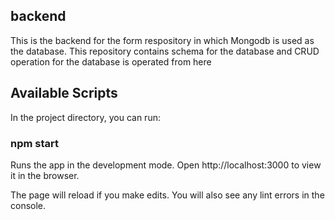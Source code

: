 ## backend
This is the backend for the form respository in which Mongodb is used as the database. 
This repository contains schema for the database and CRUD operation for the database is operated from here

## Available Scripts
In the project directory, you can run:

### npm start
Runs the app in the development mode.
Open http://localhost:3000 to view it in the browser.

The page will reload if you make edits.
You will also see any lint errors in the console.
